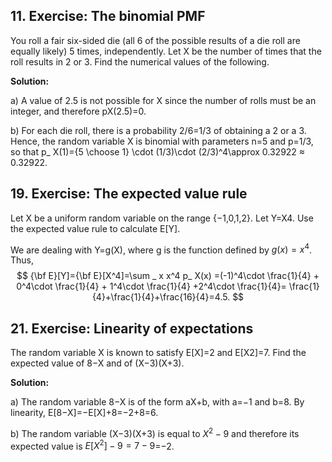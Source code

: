 ## 11. Exercise: The binomial PMF

You roll a fair six-sided die (all 6 of the possible results of a die roll are equally likely) 5 times, independently. Let X be the number of times that the roll results in 2 or 3. Find the numerical values of the following.

**Solution:**

a) A value of 2.5 is not possible for X since the number of rolls must be an integer, and therefore pX(2.5)=0.

b) For each die roll, there is a probability 2/6=1/3 of obtaining a 2 or a 3. Hence, the random variable X is binomial with parameters n=5 and p=1/3, so that p_ X(1)={5 \choose 1} \cdot (1/3)\cdot (2/3)^4\approx 0.32922 ≈ 0.32922.



## 19. Exercise: The expected value rule

Let X be a uniform random variable on the range {−1,0,1,2}. Let Y=X4. Use the expected value rule to calculate E[Y].

We are dealing with Y=g(X), where g is the function defined by $g(x)=x^4$. Thus,
$$
{\bf E}[Y]={\bf E}[X^4]=\sum _ x x^4 p_ X(x) =(-1)^4\cdot \frac{1}{4} + 0^4\cdot \frac{1}{4} + 1^4\cdot \frac{1}{4} +2^4\cdot \frac{1}{4}= \frac{1}{4}+\frac{1}{4}+\frac{16}{4}=4.5.
$$




## 21. Exercise: Linearity of expectations

The random variable X is known to satisfy E[X]=2 and E[X2]=7. Find the expected value of 8−X and of (X−3)(X+3).



**Solution:**

a) The random variable 8−X is of the form aX+b, with a=−1 and b=8. By linearity, E[8−X]=−E[X]+8=−2+8=6.

b) The random variable (X−3)(X+3) is equal to $X^2−9$ and therefore its expected value is $E[X^2]−9=7−9$=−2.